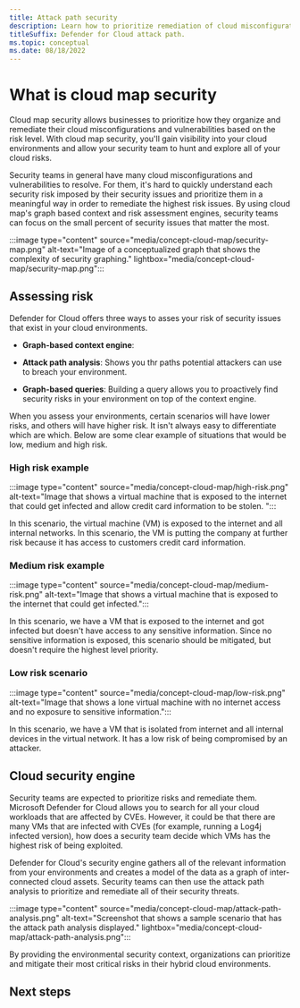 ```yaml
---
title: Attack path security
description: Learn how to prioritize remediation of cloud misconfigurations and vulnerabilities based on risk. 
titleSuffix: Defender for Cloud attack path.
ms.topic: conceptual
ms.date: 08/18/2022
---
```


# What is cloud map security

Cloud map security allows businesses to prioritize how they organize and remediate their cloud misconfigurations and vulnerabilities based on the risk level. With cloud map security, you'll gain visibility into your cloud environments and allow your security team to hunt and explore all of your cloud risks.

Security teams in general have many cloud misconfigurations and vulnerabilities to resolve. For them, it's hard to quickly understand each security risk imposed by their security issues and prioritize them in a meaningful way in order to remediate the highest risk issues. By using cloud map's graph based context and risk assessment engines, security teams can focus on the small percent of security issues that matter the most. 

:::image type="content" source="media/concept-cloud-map/security-map.png" alt-text="Image of a conceptualized graph that shows the complexity of security graphing." lightbox="media/concept-cloud-map/security-map.png":::

## Assessing risk

Defender for Cloud offers three ways to asses your risk of security issues that exist in your cloud environments. 

- **Graph-based context engine**: <NEED A DESCRIPTION FOR THIS>

- **Attack path analysis**: Shows you thr paths potential attackers can use to breach your environment.

- **Graph-based queries**: Building a query allows you to proactively find security risks in your environment on top of the context engine.

When you assess your environments, certain scenarios will have lower risks, and others will have higher risk. It isn't always easy to differentiate which are which. Below are some clear example of situations that would be low, medium and high risk.

### High risk example

:::image type="content" source="media/concept-cloud-map/high-risk.png" alt-text="Image that shows a virtual machine that is exposed to the internet that could get infected and allow credit card information to be stolen. ":::

In this scenario, the virtual machine (VM) is exposed to the internet and all internal networks. In this scenario, the VM is putting the company at further risk because it has access to customers credit card information.

### Medium risk example

:::image type="content" source="media/concept-cloud-map/medium-risk.png" alt-text="Image that shows a virtual machine that is exposed to the internet that could get infected.":::

In this scenario, we have a VM that is exposed to the internet and got infected but doesn't have access to any sensitive information. Since no sensitive information is exposed, this scenario should be mitigated, but doesn't require the highest level priority.

### Low risk scenario

:::image type="content" source="media/concept-cloud-map/low-risk.png" alt-text="Image that shows a lone virtual machine with no internet access and no exposure to sensitive information.":::

In this scenario, we have a VM that is isolated from internet and all internal devices in the virtual network. It has a low risk of being compromised by an attacker.

## Cloud security engine

Security teams are expected to prioritize risks and remediate them. Microsoft Defender for Cloud allows you to search for all your cloud workloads that are affected by CVEs. However, it could be that there are many VMs that are infected with CVEs (for example, running a Log4j infected version), how does a security team decide which VMs has the highest risk of being exploited.

Defender for Cloud's security engine gathers all of the relevant information from your environments and creates a model of the data as a graph of inter-connected cloud assets. Security teams can then use the attack path analysis to prioritize and remediate all of their security threats.

:::image type="content" source="media/concept-cloud-map/attack-path-analysis.png" alt-text="Screenshot that shows a sample scenario that has the attack path analysis displayed." lightbox="media/concept-cloud-map/attack-path-analysis.png":::

By providing the environmental security context, organizations can prioritize and mitigate their most critical risks in their hybrid cloud environments.

## Next steps



